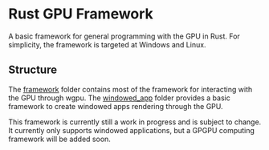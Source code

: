 # Rust GPU Framework
A basic framework for general programming with the GPU in Rust. For simplicity, the framework is targeted at Windows and Linux.

## Structure

The [framework](./src/framework/) folder contains most of the framework for interacting with the GPU through wgpu. The [windowed_app](./src/framework/windowed_app/) folder provides a basic framework to create windowed apps rendering through the GPU.

This framework is currently still a work in progress and is subject to change. It currently only supports windowed applications, but a GPGPU computing framework will be added soon. 
